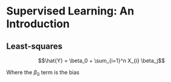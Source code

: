 # Supervised Learning: An Introduction

## Least-squares

$$\hat{Y} = \beta_0 + \sum_{i=1}^n X_{i} \beta_j$$

Where the $\beta_0$ term is the bias